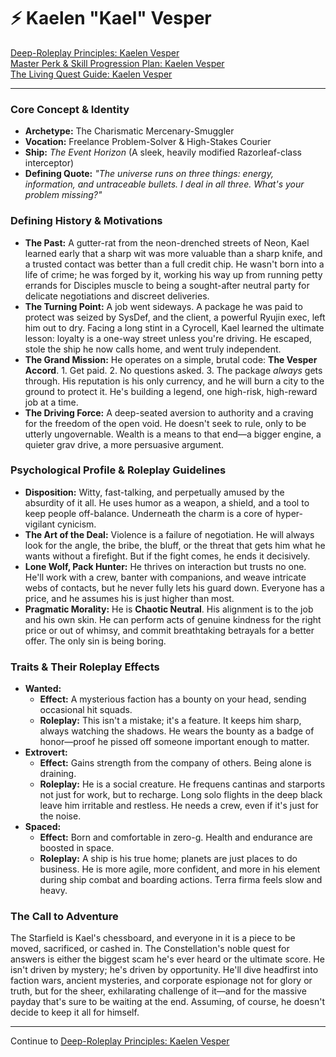 
# ⚡ Kaelen "Kael" Vesper

[Deep-Roleplay Principles: Kaelen Vesper](deep_roleplay.md)  
[Master Perk & Skill Progression Plan: Kaelen Vesper](perks_skills.md)  
[The Living Quest Guide: Kaelen Vesper](quest_guide.md)  

---

### Core Concept & Identity
*   **Archetype:** The Charismatic Mercenary-Smuggler
*   **Vocation:** Freelance Problem-Solver & High-Stakes Courier
*   **Ship:** *The Event Horizon* (A sleek, heavily modified Razorleaf-class interceptor)
*   **Defining Quote:** *"The universe runs on three things: energy, information, and untraceable bullets. I deal in all three. What's your problem missing?"*

### Defining History & Motivations
*   **The Past:** A gutter-rat from the neon-drenched streets of Neon, Kael learned early that a sharp wit was more valuable than a sharp knife, and a trusted contact was better than a full credit chip. He wasn't born into a life of crime; he was forged by it, working his way up from running petty errands for Disciples muscle to being a sought-after neutral party for delicate negotiations and discreet deliveries.
*   **The Turning Point:** A job went sideways. A package he was paid to protect was seized by SysDef, and the client, a powerful Ryujin exec, left him out to dry. Facing a long stint in a Cyrocell, Kael learned the ultimate lesson: loyalty is a one-way street unless you're driving. He escaped, stole the ship he now calls home, and went truly independent.
*   **The Grand Mission:** He operates on a simple, brutal code: **The Vesper Accord**. 1. Get paid. 2. No questions asked. 3. The package *always* gets through. His reputation is his only currency, and he will burn a city to the ground to protect it. He's building a legend, one high-risk, high-reward job at a time.
*   **The Driving Force:** A deep-seated aversion to authority and a craving for the freedom of the open void. He doesn't seek to rule, only to be utterly ungovernable. Wealth is a means to that end—a bigger engine, a quieter grav drive, a more persuasive argument.

### Psychological Profile & Roleplay Guidelines
*   **Disposition:** Witty, fast-talking, and perpetually amused by the absurdity of it all. He uses humor as a weapon, a shield, and a tool to keep people off-balance. Underneath the charm is a core of hyper-vigilant cynicism.
*   **The Art of the Deal:** Violence is a failure of negotiation. He will always look for the angle, the bribe, the bluff, or the threat that gets him what he wants without a firefight. But if the fight comes, he ends it decisively.
*   **Lone Wolf, Pack Hunter:** He thrives on interaction but trusts no one. He'll work with a crew, banter with companions, and weave intricate webs of contacts, but he never fully lets his guard down. Everyone has a price, and he assumes his is just higher than most.
*   **Pragmatic Morality:** He is **Chaotic Neutral**. His alignment is to the job and his own skin. He can perform acts of genuine kindness for the right price or out of whimsy, and commit breathtaking betrayals for a better offer. The only sin is being boring.

### Traits & Their Roleplay Effects
*   **Wanted:**
    *   **Effect:** A mysterious faction has a bounty on your head, sending occasional hit squads.
    *   **Roleplay:** This isn't a mistake; it's a feature. It keeps him sharp, always watching the shadows. He wears the bounty as a badge of honor—proof he pissed off someone important enough to matter.
*   **Extrovert:**
    *   **Effect:** Gains strength from the company of others. Being alone is draining.
    *   **Roleplay:** He is a social creature. He frequens cantinas and starports not just for work, but to recharge. Long solo flights in the deep black leave him irritable and restless. He needs a crew, even if it's just for the noise.
*   **Spaced:**
    *   **Effect:** Born and comfortable in zero-g. Health and endurance are boosted in space.
    *   **Roleplay:** A ship is his true home; planets are just places to do business. He is more agile, more confident, and more in his element during ship combat and boarding actions. Terra firma feels slow and heavy.

### The Call to Adventure
The Starfield is Kael's chessboard, and everyone in it is a piece to be moved, sacrificed, or cashed in. The Constellation's noble quest for answers is either the biggest scam he's ever heard or the ultimate score. He isn't driven by mystery; he's driven by opportunity. He'll dive headfirst into faction wars, ancient mysteries, and corporate espionage not for glory or truth, but for the sheer, exhilarating challenge of it—and for the massive payday that's sure to be waiting at the end. Assuming, of course, he doesn't decide to keep it all for himself.

---

Continue to [Deep-Roleplay Principles: Kaelen Vesper](deep_roleplay.md)
